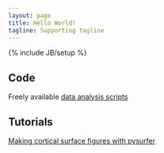```yaml
---
layout: page
title: Hello World!
tagline: Supporting tagline
---
```

{% include JB/setup %}


## Code

Freely available [data analysis scripts](https://github.com/NeuroanatomyAndConnectivity)

## Tutorials

[Making cortical surface figures with pysurfer](http://nbviewer.ipython.org/urls/dl.dropboxusercontent.com/s/cadukne7hcl03ni/pysurfer_blog_post.ipynb?token_hash=AAE6qvOXiIVB1Btbs_yHvZDRNv3sepefKT_J21EVag8soA&dl=1)
